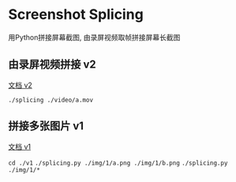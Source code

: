 # Screenshot Splicing

用Python拼接屏幕截图, 由录屏视频取帧拼接屏幕长截图

## 由录屏视频拼接 v2

[文档 v2](./v2/README.md)

`./splicing ./video/a.mov`

## 拼接多张图片 v1
[文档 v1](./v1/README.md)

`cd ./v1`
`./splicing.py ./img/1/a.png ./img/1/b.png`
`./splicing.py ./img/1/*`


